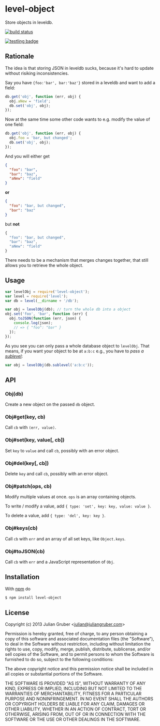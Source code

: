 
# level-object

Store objects in leveldb.

[![build status](https://secure.travis-ci.org/juliangruber/level-object.png)](http://travis-ci.org/juliangruber/level-object)

[![testling badge](https://ci.testling.com/juliangruber/level-object.png)](https://ci.testling.com/juliangruber/level-object)

## Rationale

The idea is that storing JSON in leveldb sucks, because it's hard
to update without risiking inconsistencies.

Say you have `{foo:'bar', bar:'baz'}` stored in a leveldb and want
to add a field:

```js
db.get('obj', function (err, obj) {
  obj.aNew = 'field';
  db.set('obj', obj);
});
```

Now at the same time some other code wants to e.g. modify the value
of one field:

```js
db.get('obj', function (err, obj) {
  obj.foo = 'bar, but changed';
  db.set('obj', obj);
});
```

And you will either get

```json
{
  "foo": "bar",
  "bar": "baz",
  "aNew": "field"
}
```

**or**

```json
{
  "foo": "bar, but changed",
  "bar": "baz"
}
```

but **not**

```js
{
  "foo": "bar, but changed",
  "bar": "baz",
  "aNew": "field"
}
```

There needs to be a mechanism that merges changes together, that still
allows you to retrieve the whole object.

## Usage

```js
var levelObj = require('level-object');
var level = require('level');
var db = level(__dirname + '/db');

var obj = levelObj(db); // turn the whole db into a object
obj.set('foo', 'bar', function (err) {
  obj.toJSON(function (err, json) {
    console.log(json);
    // => { "foo": "bar" }
  });
});
```

As you see you can only pass a whole database object to `levelObj`.
That means, if you want your object to be at `a:b:c` e.g., you have
to *pass a [sublevel](https://github.com/dominictarr/level-sublevel)*:

```js
var obj = levelObj(db.sublevel('a:b:c'));
```

## API

### Obj(db)

Create a new object on the passed `db` object.

### Obj#get(key, cb)

Call `cb` with `(err, value)`.

### Obj#set(key, value[, cb])

Set `key` to `value` and call `cb`, possibly with an error object.

### Obj#del(key[, cb])

Delete `key` and call `cb`, possibly with an error object.

### Obj#patch(ops, cb)

Modify multiple values at once. `ops` is an array containing objects.

To write / modify a value, add `{ type: 'set', key: key, value: value }`.

To delete a value, add `{ type: 'del', key: key }`.

### Obj#keys(cb)

Call `cb` with `err` and an array of all set keys, like `Object.keys`.

### Obj#toJSON(cb)

Call `cb` with `err` and a JavaScript representation of `Obj`.

## Installation

With [npm](http://npmjs.org) do

```bash
$ npm install level-object
```

## License

Copyright (c) 2013 Julian Gruber &lt;julian@juliangruber.com&gt;

Permission is hereby granted, free of charge, to any person obtaining a copy
of this software and associated documentation files (the "Software"), to deal
in the Software without restriction, including without limitation the rights
to use, copy, modify, merge, publish, distribute, sublicense, and/or sell
copies of the Software, and to permit persons to whom the Software is
furnished to do so, subject to the following conditions:

The above copyright notice and this permission notice shall be included in
all copies or substantial portions of the Software.

THE SOFTWARE IS PROVIDED "AS IS", WITHOUT WARRANTY OF ANY KIND, EXPRESS OR
IMPLIED, INCLUDING BUT NOT LIMITED TO THE WARRANTIES OF MERCHANTABILITY,
FITNESS FOR A PARTICULAR PURPOSE AND NONINFRINGEMENT. IN NO EVENT SHALL THE
AUTHORS OR COPYRIGHT HOLDERS BE LIABLE FOR ANY CLAIM, DAMAGES OR OTHER
LIABILITY, WHETHER IN AN ACTION OF CONTRACT, TORT OR OTHERWISE, ARISING FROM,
OUT OF OR IN CONNECTION WITH THE SOFTWARE OR THE USE OR OTHER DEALINGS IN
THE SOFTWARE.

